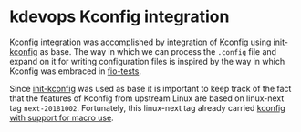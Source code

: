 # kdevops Kconfig integration

Kconfig integration was accomplished by integration of Kconfig using
[init-kconfig](https://github.com/mcgrof/init-kconfig) as base. The
way in which we can process the `.config` file and expand on it for
writing configuration files is inspired by the way in which Kconfig
was embraced in [fio-tests](https://github.com/mcgrof/fio-tests).

Since [init-kconfig](https://github.com/mcgrof/init-kconfig) was used
as base it is important to keep track of the fact that the features
of Kconfig from upstream Linux are based on linux-next tag `next-20181002`.
Fortunately, this linux-next tag already carried [kconfig with support for
macro use](https://www.kernel.org/doc/html/latest/kbuild/kconfig-macro-language.html).
